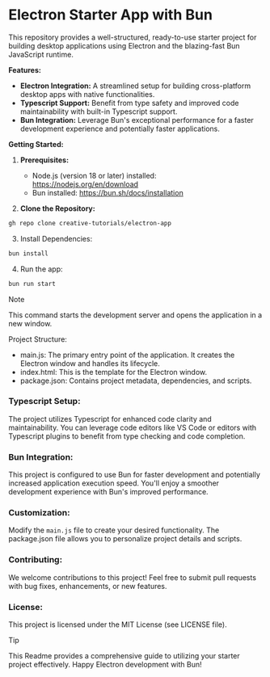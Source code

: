 # Electron Starter App with Bun

This repository provides a well-structured, ready-to-use starter project for building desktop applications using Electron and the blazing-fast Bun JavaScript runtime.

**Features:**

- **Electron Integration:** A streamlined setup for building cross-platform desktop apps with native functionalities.
- **Typescript Support:** Benefit from type safety and improved code maintainability with built-in Typescript support.
- **Bun Integration:** Leverage Bun's exceptional performance for a faster development experience and potentially faster applications.

**Getting Started:**

1. **Prerequisites:**

   - Node.js (version 18 or later) installed: https://nodejs.org/en/download
   - Bun installed: https://bun.sh/docs/installation

2. **Clone the Repository:**

```bash
gh repo clone creative-tutorials/electron-app
```

3. Install Dependencies:

```bash
bun install
```

4. Run the app:

```bash
bun run start
```

> [!NOTE]
> This command starts the development server and opens the application in a new window.

Project Structure:

- main.js: The primary entry point of the application. It creates the Electron window and handles its lifecycle.
- index.html: This is the template for the Electron window.
- package.json: Contains project metadata, dependencies, and scripts.

### Typescript Setup:

The project utilizes Typescript for enhanced code clarity and maintainability. You can leverage code editors like VS Code or editors with Typescript plugins to benefit from type checking and code completion.

### Bun Integration:

This project is configured to use Bun for faster development and potentially increased application execution speed. You'll enjoy a smoother development experience with Bun's improved performance.

### Customization:

Modify the `main.js` file to create your desired functionality.
The package.json file allows you to personalize project details and scripts.

### Contributing:

We welcome contributions to this project! Feel free to submit pull requests with bug fixes, enhancements, or new features.

### License:

This project is licensed under the MIT License (see LICENSE file).

> [!TIP]
> This Readme provides a comprehensive guide to utilizing your starter project effectively. Happy Electron development with Bun!
